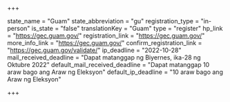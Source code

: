 +++

state_name = "Guam"
state_abbreviation = "gu"
registration_type = "in-person"
is_state = "false"
translationKey = "Guam"
type = "register"
hp_link = "https://gec.guam.gov/"
registration_link = "https://gec.guam.gov/"
more_info_link = "https://gec.guam.gov/"
confirm_registration_link = "https://gec.guam.gov/validate/"
ip_deadline = "2022-10-28"
mail_received_deadline = "Dapat matanggap ng Biyernes, ika-28 ng Oktubre 2022"
default_mail_received_deadline = "Dapat matanggap 10 araw bago ang Araw ng Eleksyon"
default_ip_deadline = "10 araw bago ang Araw ng Eleksyon"

+++